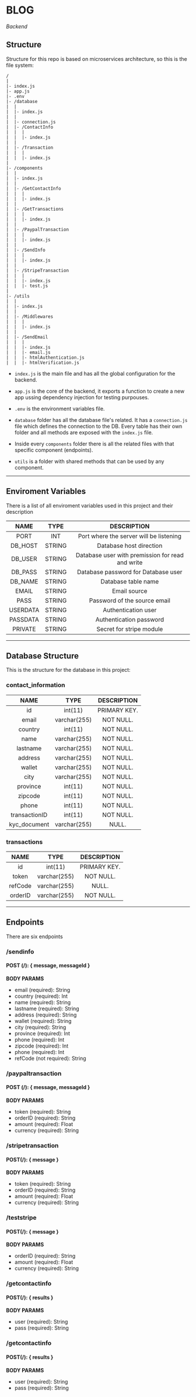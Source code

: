 # BLOG

*Backend*

## Structure

Structure for this repo is based on microservices architecture, so this is the file system:

```
/
|
|- index.js
|- app.js
|- .env
|- /database
|  |
|  |- index.js
|  |
|  |- connection.js
|  |- /ContactInfo
|  |  |
|  |  |- index.js
|  |
|  |- /Transaction
|  |  |
|  |  |- index.js
|
|- /components
|  |
|  |- index.js
|  |
|  |- /GetContactInfo
|  |  |
|  |  |- index.js
|  |
|  |- /GetTransactions
|  |  |
|  |  |- index.js
|  |
|  |- /PaypalTransaction
|  |  |
|  |  |- index.js
|  |
|  |- /SendInfo
|  |  |
|  |  |- index.js
|  |
|  |- /StripeTransaction
|  |  |
|  |  |- index.js
|  |  |- test.js
|
|- /utils
|  |
|  |- index.js
|  |
|  |- /Middlewares
|  |  |
|  |  |- index.js
|  |
|  |- /SendEmail
|  |  |
|  |  |- index.js
|  |  |- email.js
|  |  |- htmlAuthentication.js
|  |  |- htmlVerification.js
```

- `index.js` is the main file and has all the global configuration for the backend.

- `app.js` is the core of the backend, it exports a function to create a new app ussing dependency injection for testing purpouses.

- `.env` is the environment variables file.

- `database` folder has all the database file's related. It has a `connection.js` file which defines the connection to the DB. Every table has their own folder and all methods are exposed with the `index.js` file. 

- Inside every `components` folder there is all the related files with that specific component (endpoints).

- `utils` is a folder with shared methods that can be used by any component.

---

## Enviroment Variables

There is a list of all enviroment variables used in this project and their description

| NAME     | TYPE   | DESCRIPTION                                      |
|:--------:|:------:|:------------------------------------------------:|
| PORT     | INT    | Port where the server will be listening          |
| DB_HOST  | STRING | Database host direction                          |
| DB_USER  | STRING | Database user with premission for read and write |
| DB_PASS  | STRING | Database password for Database user              |
| DB_NAME  | STRING | Database table name                              |
| EMAIL    | STRING | Email source                                     |
| PASS     | STRING | Password of the source email                     |
| USERDATA | STRING | Authentication user                              |
| PASSDATA | STRING | Authentication password                          |
| PRIVATE  | STRING | Secret for stripe module                         |

---

## Database Structure

This is the structure for the database in this project:


### contact_information

| NAME          | TYPE         | DESCRIPTION  |
|:-------------:|:------------:|:------------:|
| id            | int(11)      | PRIMARY KEY. |
| email         | varchar(255) | NOT NULL.    |
| country       | int(11)      | NOT NULL.    |
| name          | varchar(255) | NOT NULL.    |
| lastname      | varchar(255) | NOT NULL.    |
| address       | varchar(255) | NOT NULL.    |
| wallet        | varchar(255) | NOT NULL.    |
| city          | varchar(255) | NOT NULL.    |
| province      | int(11)      | NOT NULL.    |
| zipcode       | int(11)      | NOT NULL.    |
| phone         | int(11)      | NOT NULL.    |
| transactionID | int(11)      | NOT NULL.    |
| kyc_document  | varchar(255) | NULL.        |


### transactions

| NAME    | TYPE         | DESCRIPTION  |
|:-------:|:------------:|:------------:|
| id      | int(11)      | PRIMARY KEY. |
| token   | varchar(255) | NOT NULL.    |
| refCode | varchar(255) | NULL.        |
| orderID | varchar(255) | NOT NULL.    |

---

## Endpoints 

There are six endpoints


### /sendinfo

#### POST (/): { message, messageId }

**BODY PARAMS**
- email (required): String
- country (required): Int
- name (required): String
- lastname (required): String
- address (required): String
- wallet (required): String
- city (required): String
- province (required): Int
- phone (required): Int
- zipcode (required): Int
- phone (required): Int
- refCode (not required): String


### /paypaltransaction

#### POST (/): { message, messageId }

**BODY PARAMS**
- token (required): String
- orderID (required): String
- amount (required): Float
- currency (required): String


### /stripetransaction

#### POST(/): { message }

**BODY PARAMS**
- token (required): String
- orderID (required): String
- amount (required): Float
- currency (required): String


### /teststripe

#### POST(/): { message }

**BODY PARAMS**
- orderID (required): String
- amount (required): Float
- currency (required): String


### /getcontactinfo

#### POST(/): { results }

**BODY PARAMS**
- user (required): String
- pass (required): String


### /getcontactinfo

#### POST(/): { results }

**BODY PARAMS**
- user (required): String
- pass (required): String
